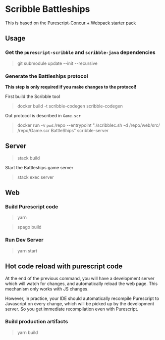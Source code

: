 # Scribble Battleships

This is based on the [Purescript-Concur + Webpack starter pack](https://github.com/ajnsit/purescript-concur-webpack-starter)

## Usage

### Get the `purescript-scribble` and `scribble-java` dependencies

> git submodule update --init --recursive

### Generate the Battleships protocol

**This step is only required if you make changes to the protocol!**

First build the Scribble tool

> docker build -t scribble-codegen scribble-codegen

Out protocol is described in `Game.scr`

> docker run -v `pwd`:/repo --entrypoint "./scribblec.sh -d /repo/web/src/ /repo/Game.scr BattleShips" scribble-server

## Server

> stack build

Start the Battleships game server

> stack exec server

## Web

### Build Purescript code

> yarn

> spago build

### Run Dev Server

> yarn start

## Hot code reload with purescript code

At the end of the previous command, you will have a development server
which will watch for changes, and automatically reload the web page.
This mechanism only works with JS changes.

However, in practice, your IDE should automatically recompile Purescript to
Javascript on every change, which will be picked up by the development server.
So you get immediate recompilation even with Purescript.

### Build production artifacts

> yarn build
